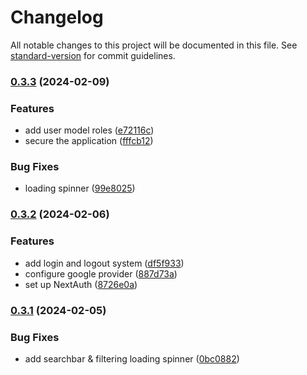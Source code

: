 # Changelog

All notable changes to this project will be documented in this file. See [standard-version](https://github.com/conventional-changelog/standard-version) for commit guidelines.

### [0.3.3](https://github.com/dragon-devs/project-manager/compare/v0.3.2...v0.3.3) (2024-02-09)


### Features

* add user model roles ([e72116c](https://github.com/dragon-devs/project-manager/commit/e72116c87d95ab5a7401c5a3e1787564d95ac614))
* secure the application ([fffcb12](https://github.com/dragon-devs/project-manager/commit/fffcb128cb38f10dc9ffdbe6a65a339b3492200f))


### Bug Fixes

* loading spinner ([99e8025](https://github.com/dragon-devs/project-manager/commit/99e802523a686b2d7ca19b26580f2f416ba52d70))

### [0.3.2](https://github.com/dragon-devs/project-manager/compare/v0.3.1...v0.3.2) (2024-02-06)


### Features

* add login and logout system ([df5f933](https://github.com/dragon-devs/project-manager/commit/df5f933038446fb022315c0697b30e3513dead9c))
* configure google provider ([887d73a](https://github.com/dragon-devs/project-manager/commit/887d73a35493d0207274d5ac42271335a866ba72))
* set up NextAuth ([8726e0a](https://github.com/dragon-devs/project-manager/commit/8726e0aeeb5b18bebe0d2d83a130eec4d0f9b6fc))

### [0.3.1](https://github.com/dragon-devs/project-manager/compare/v0.3.0...v0.3.1) (2024-02-05)


### Bug Fixes

* add searchbar & filtering loading spinner ([0bc0882](https://github.com/dragon-devs/project-manager/commit/0bc0882459ce6a50505900d362aeca064593eba0))
